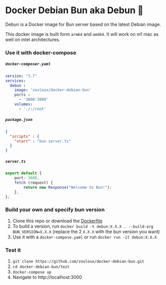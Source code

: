 # Docker Debian Bun aka Debun 🐇

Debun is a Docker image for Bun server based on the latest Debian image.

This docker image is built form `arm64` and `amd64`. It will work on m1 mac as well on intel architectures.

### Use it with docker-compose

##### `docker-composer.yaml`

```yaml
version: "3.7"
services:
  debun :
    image: 'zouloux/docker-debian-bun'
    ports :
      - '3000:3000'
    volumes:
      - './:/root'
```

##### `package.json`

```json
{
  "scripts" : {
  	"start" : "bun server.ts"
  }
}

```

##### `server.ts`

```ts
export default {
	port: 3000,
	fetch (request) {
		return new Response("Welcome to Bun!");
	},
};
```


### Build your own and specify bun version

1. Clone this repo or download the [Dockerfile](https://raw.githubusercontent.com/zouloux/docker-debian-bun/main/Dockerfile)
2. To build a version, run `docker build -t debun:X.X.X . --build-arg BUN_VERSION=X.X.X` (replace the 2 `X.X.X` with the bun version you want)
3. Use it with a `docker-compose.yaml` or run `docker run -it debun:X.X.X`

### Test it

1. `git clone https://github.com/zouloux/docker-debian-bun.git`
2. `cd docker-debian-bun/test`
3. `docker-compose up`
4. Navigate to http://localhost:3000